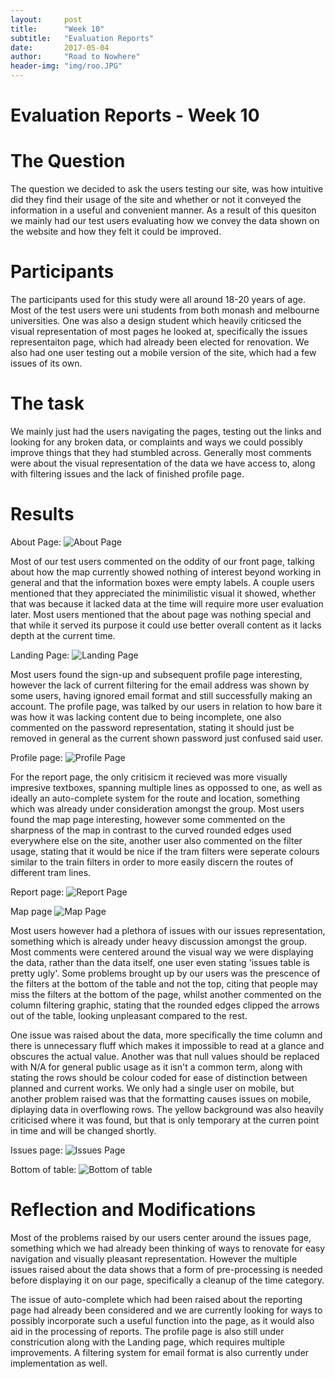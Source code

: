 ```yaml
---
layout:     post
title:      "Week 10"
subtitle:   "Evaluation Reports"
date:       2017-05-04
author:     "Road to Nowhere"
header-img: "img/roo.JPG"
---
```


# Evaluation Reports - Week 10

# The Question

The question we decided to ask the users testing our site, was how intuitive did they find their usage of the site and whether or not it conveyed the information in a useful and convenient manner. As a result of this quesiton we mainly had our test users evaluating how we convey the data shown on the website and how they felt it could be improved.

# Participants

The participants used for this study were all around 18-20 years of age. Most of the test users were uni students from both monash and melbourne universities. One was also a design student which heavily criticsed the visual representation of most pages he looked at, specifically the issues representaiton page, which had already been elected for renovation. We also had one user testing out a mobile version of the site, which had a few issues of its own.

# The task

We mainly just had the users navigating the pages, testing out the links and looking for any broken data, or complaints and ways we could possibly improve things that they had stumbled across. Generally most comments were about the visual representation of the data we have access to, along with filtering issues and the lack of finished profile page.

# Results

About Page:
<img src="{{ site.baseurl }}/images/blog/week10/about.PNG" alt="About Page">


Most of our test users commented on the oddity of our front page, talking about how the map currently showed nothing of interest beyond working in general and that the information boxes were empty labels. A couple users mentioned that they appreciated the minimilistic visual it showed, whether that was because it lacked data at the time will require more user evaluation later. Most users mentioned that the about page was nothing special and that while it served its purpose it could use better overall content as it lacks depth at the current time.

Landing Page:
<img src="{{ site.baseurl }}/images/blog/week10/Home.PNG" alt="Landing Page">


Most users found the sign-up and subsequent profile page interesting, however the lack of current filtering for the email address was shown by some users, having ignored email format and still successfully making an account. The profile page, was talked by our users in relation to how bare it was how it was lacking content due to being incomplete, one also commented on the password representation, stating it should just be removed in general as the current shown password just confused said user.

Profile page:
<img src="{{ site.baseurl }}/images/blog/week10/ProfileTemp.PNG" alt="Profile Page">


For the report page, the only critisicm it recieved was more visually impresive textboxes, spanning multiple lines as oppossed to one, as well as ideally an auto-complete system for the route and location, something which was already under consideration amongst the group. Most users found the map page interesting, however some commented on the sharpness of the map in contrast to the curved rounded edges used everywhere else on the site, another user also commented on the filter usage, stating that it would be nice if the tram filters were seperate colours similar to the train filters in order to more easily discern the routes of different tram lines.

Report page:
<img src="{{ site.baseurl }}/images/blog/week10/Report.PNG" alt="Report Page">


Map page
<img src="{{ site.baseurl }}/images/blog/week10/ColourIssueTram.PNG" alt="Map Page">


Most users however had a plethora of issues with our issues representation, something which is already under heavy discussion amongst the group. Most comments were centered around the visual way we were displaying the data, rather than the data itself, one user even stating 'issues table is pretty ugly'. Some problems brought up by our users was the prescence of the filters at the bottom of the table and not the top, citing that people may miss the filters at the bottom of the page, whilst another commented on the column filtering graphic, stating that the rounded edges clipped the arrows out of the table, looking unpleasant compared to the rest. 

One issue was raised about the data, more specifically the time column and there is unnecessary fluff which makes it impossible to read at a glance and obscures the actual value. Another was that null values should be replaced with N/A for general public usage as it isn't a common term, along with stating the rows should be colour coded for ease of distinction between planned and current works. We only had a single user on mobile,  but another problem raised was that the formatting causes issues on mobile, diplaying data in overflowing rows. The yellow background was also heavily criticised where it was found, but that is only temporary at the curren point in time and will be changed shortly.

Issues page:
<img src="{{ site.baseurl }}/images/blog/week10/Issues%20top.PNG" alt="Issues Page">


Bottom of table:
<img src="{{ site.baseurl }}/images/blog/week10/Issues%20bot.PNG" alt="Bottom of table">



# Reflection and Modifications
Most of the problems raised by our users center around the issues page, something which we had already been thinking of ways to renovate for easy navigation and visually pleasant representation. However the multiple issues raised about the data shows that a form of pre-processing is needed before displaying it on our page, specifically a cleanup of the time category.

The issue of auto-complete which had been raised about the reporting page had already been considered and we are currently looking for ways to possibly incorporate such a useful function into the page, as it would also aid in the processing of reports. The profile page is also still under constricution along with the Landing page, which requires multiple improvements. A filtering system for email format is also currently under implementation as well.


